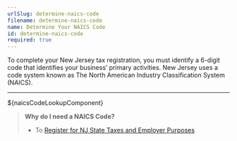 ```yaml
---
urlSlug: determine-naics-code
filename: determine-naics-code
name: Determine Your NAICS Code
id: determine-naics-code
required: true
---
```


To complete your New Jersey tax registration, you must identify a 6-digit code that identifies your business’ primary activities. New Jersey uses a code system known as The North American Industry Classification System (NAICS).   

---

${naicsCodeLookupComponent}

> **Why do I need a NAICS Code?**
>
> - To [Register for NJ State Taxes and Employer Purposes](/tasks/register-for-taxes)
